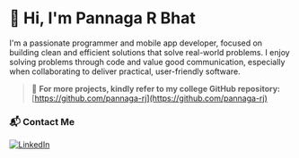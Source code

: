# 👋 Hi, I'm Pannaga R Bhat

I'm a passionate programmer and mobile app developer, focused on building clean and efficient solutions that solve real-world problems. I enjoy solving problems through code and value good communication, especially when collaborating to deliver practical, user-friendly software.


> 🔗 **For more projects, kindly refer to my college GitHub repository:**  
[https://github.com/pannaga-rj](https://github.com/pannaga-rj)

### 📬 Contact Me
[![LinkedIn](https://img.shields.io/badge/LinkedIn-Connect-blue?logo=linkedin&style=for-the-badge)](https://www.linkedin.com/in/pannaga-r-bhat-ba8bb6289)
